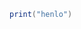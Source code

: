 
```lua
print("henlo")
```
<!---
BorisLua/BorisLua is a ✨ special ✨ repository because its `README.md` (this file) appears on your GitHub profile.
You can click the Preview link to take a look at your changes.
--->
